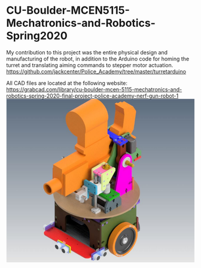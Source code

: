 # CU-Boulder-MCEN5115-Mechatronics-and-Robotics-Spring2020

My contribution to this project was the entire physical design and manufacturing of the robot, in addition to the Arduino code for homing the turret and translating aiming commands to stepper motor actuation. https://github.com/jackcenter/Police_Academy/tree/master/turretarduino

All CAD files are located at the following website:
https://grabcad.com/library/cu-boulder-mcen-5115-mechatronics-and-robotics-spring-2020-final-project-police-academy-nerf-gun-robot-1
![1](https://github.com/scott364/CU-Boulder-MCEN5115-Mechatronics-and-Robotics-Spring2020/blob/master/RobotCad.png)
